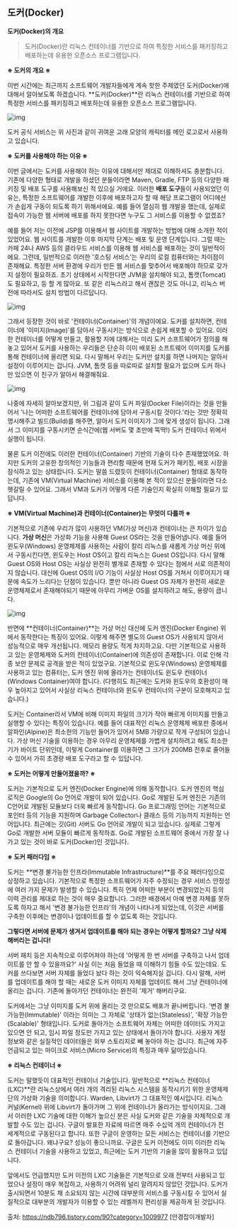 ## 도커(Docker)

__도커(Docker)의 개요__

>도커(Docker)란 리눅스 컨테이너를 기반으로 하여 특정한 서비스를 패키징하고 배포하는데 유용한 오픈소스 프로그램입니다.





**※ 도커의 개요 ※**

 이번 시간에는 최근까지 소프트웨어 개발자들에게 계속 핫한 주제였던 도커(Docker)에 대해서 알아보도록 하겠습니다. **도커(Docker)**란 리눅스 컨테이너를 기반으로 하여 특정한 서비스를 패키징하고 배포하는데 유용한 오픈소스 프로그램입니다.



![img](https://t1.daumcdn.net/cfile/tistory/9927583B5B4C423A2E)



 도커 공식 서비스는 위 사진과 같이 귀여운 고래 모양의 캐릭터를 메인 로고로서 사용하고 있습니다.



**※ 도커를 사용해야 하는 이유 ※**

 이번 글에서는 도커를 사용해야 하는 이유에 대해서만 제대로 이해하셔도 충분합니다. 기존에 다양한 형태로 개발을 하셨던 분들이라면 Maven, Gradle, FTP 등의 다양한 패키징 및 배포 도구를 사용해보신 적 있으실 거에요. 이러한 **배포 도구**들이 사용되었던 이유는, 특정한 소프트웨어를 개발한 이후에 배포하고자 할 때 해당 프로그램이 어디에선가 손쉽게 구동이 되도록 하기 위해서에요. 예를 들어 열심히 웹 개발을 했는데, 실제로 접속이 가능한 웹 서버에 배포를 하지 못한다면 누구도 그 서비스를 이용할 수 없겠죠?



 예를 들어 저는 이전에 JSP를 이용해서 웹 사이트를 개발하는 방법에 대해 소개한 적이 있었어요. 웹 사이트를 개발한 이후 마지막 단계는 배포 및 운영 단계입니다. 그럴 때는 카페 24나 AWS 등의 클라우드 서비스를 이용해 웹 서비스를 배포하는 것이 일반적이에요. 그런데, 일반적으로 이러한 '호스팅 서비스'는 우리의 로컬 컴퓨터와는 차이점이 존재해요. 특정한 서버 환경에 우리가 만든 웹 서비스를 맞추어서 배포해야 하므로 갖가지 설정이 필요하죠. 초기 상태에서 시작한다면 JVM을 설치해야 되고, 톰캣(Tomcat)도 필요하고, 등 할 게 많아요. 또 같은 리눅스라고 해서 괜찮은 것도 아니고, 리눅스 버전에 따라서도 설치 방법이 다르답니다.



![img](https://t1.daumcdn.net/cfile/tistory/99D27D4A5B4C44AB22)



 그래서 등장한 것이 바로 '컨테이너(Container)'의 개념이에요. 도커를 설치하면, 컨테이너에 '이미지(Image)'를 담아서 구동시키는 방식으로 손쉽게 배포할 수 있어요. 이러한 컨테이너를 어떻게 만들고, 활용할 지에 대해서는 미리 도커 소프트웨어가 정의를 해 놓고 있어서 도커를 사용하는 우리들은 단순히 이미 배포된 소프트웨어 이미지를 도커를 통해 컨테이너에 올리면 되요. 다시 말해서 우리는 도커만 설치를 하면 나머지는 알아서 설정이 이루어지는 겁니다. JVM, 톰캣 등을 따로따로 설치할 필요가 없으며 도커 하나만 있으면 이 친구가 알아서 해결해줘요.



![img](https://t1.daumcdn.net/cfile/tistory/9976C4435B4C45C92E)



 나중에 자세히 알아보겠지만, 위 그림과 같이 도커 파일(Docker File)이라는 것을 만들어서 '나는 어떠한 소프트웨어를 컨테이너에 담아서 구동시킬 것이다.'라는 것만 정확히 명시해주고 빌드(Build)를 해주면, 알아서 도커 이미지가 그에 맞게 생성이 됩니다. 그래서 그 이미지를 구동시키면 순식간에(웹 서버도 몇 초만에 뚝딱!) 도커 컨테이너 위에서 실행이 됩니다.



 물론 도커 이전에도 이러한 컨테이너(Container) 기반의 기술이 다수 존재했었어요. 하지만 도커의 고유한 창의적인 기능들과 편리함 때문에 현재 도커가 패키징, 배포 시장을 잠식하고 있는 상태랍니다. 도커는 말씀 드렸듯이 컨테이너(Container) 형태로 동작하는데, 기존에 VM(Virtual Machine) 서비스를 이용해 본 적이 있으신 분들이라면 다소 헷갈릴 수 있어요. 그래서 VM과 도커가 어떻게 다른 기술인지 확실히 이해할 필요가 있답니다.



**※ VM(Virtual Machine)과 컨테이너(Container)는 무엇이 다를까 ※**

 기본적으로 기존에 우리가 많이 사용하던 VM(가상 머신)과 컨테이너는 큰 차이가 있습니다. **가상 머신**은 가상화 기능을 사용해 Guest OS라는 것을 만들어냅니다. 예를 들어 윈도우(Windows) 운영체제를 사용하는 사람이 칼리 리눅스를 새롭게 가상 머신 위에서 구동시킨다면, 윈도우는 Host OS이고 칼리 리눅스는 Guest OS입니다. 다시 말해 Guest OS와 Host OS는 사실상 완전히 별개로 존재할 수 있다는 점에서 서로 의존적이지 않습니다. 대신에 Guest OS의 I/O 기능이 사실상 Host OS를 거쳐서 이루어지기 때문에 속도가 느리다는 단점이 있습니다. 뿐만 아니라 Guest OS 자체가 완전히 새로운 운영체제로서 존재해야되기 때문에 아무리 가벼운 OS를 설치하려고 해도, 용량이 큽니다.



![img](https://t1.daumcdn.net/cfile/tistory/997756435B4C45C92F)



 반면에 **컨테이너(Container)**는 가상 머신 대신에 도커 엔진(Docker Engine) 위에서 동작한다는 특징이 있어요. 이렇게 해주면 별도의 Guest OS가 사용되지 않아서 성능적으로 매우 개선됩니다. 메모리 용량도 적게 차지하고요. 다만 기본적으로 사용하고 있는 운영체제와 도커의 컨테이너(Container)에 의존성이 존재합니다. 이로 인해 각종 보안 문제로 공격을 받은 적이 있었구요. 기본적으로 윈도우(Windows) 운영체제를 사용하고 있는 컴퓨터는, 도커 엔진 위에 올라가는 컨테이너도 윈도우 컨테이너(Windows Container)여야 합니다. (다행히도 최근에는 도커와 윈도우의 호환성이 매우 높아지고 있어서 사실상 리눅스 컨테이너와 윈도우 컨테이너의 구분이 모호해지고 있습니다.)



 도커는 Container라서 VM에 비해 이미지 파일의 크기가 작아 빠르게 이미지를 만들고 실행할 수 있다는 특징이 있습니다. 예를 들어 대표적인 리눅스 운영체제 배포판 중에서 알파인(Alpine)은 최소한의 기능만 들어가 있어서 5MB 가량으로 작게 구성되어 있습니다. 가상 머신 기술을 이용하는 경우 아무리 운영체제를 가볍게 설치하려고 해도 최소한 기가 바이트 단위인데, 이렇게 Container를 이용하면 그 크기가 200MB 전후로 줄어들 수 있어서 가히 초경량 배포 도구라고 할 수 있답니다.



**※ 도커는 어떻게 만들어졌을까? ※**

 도커는 기본적으로 도커 엔진(Docker Engine)에 의해 동작합니다. 도커 엔진의 핵심 로직은 Google의 Go 언어로 개발이 되어 있습니다. Go로 개발된 도커 엔진은 기존의 C언어로 개발된 모듈보다 더욱 빠르게 동작합니다. Go 프로그래밍 언어는 기본적으로 포인터 등의 기능을 지원하며 Garbage Collector나 클래스 등의 기능까지 지원하는 언어입니다. 최근에는 깃(Git) 서버도 Go 언어로 개발이 되고 있습니다. 실제로 그렇게 Go로 개발한 서버 모듈이 빠르게 동작하죠. Go로 개발된 소프트웨어 중에서 가장 잘 나가고 있는 것이 바로 도커(Docker)인 것입니다.



**※ 도커 패러다임 ※**

 도커는 **변경 불가능한 인프라(Immutable Infrastructure)**를 주요 패러다임으로 상정하고 있습니다. 기본적으로 특정한 소프트웨어가 자주 수정되는 경우 서비스 안정성에 여러 가지 문제가 발생할 수 있습니다. 특히 언제 어떠한 부분이 변경되었는지 등의 이력 관리를 제대로 하는 것이 매우 중요합니다. 그러한 배경에서 아예 변경 자체를 못하도록 하자고 해서 '변경 불가능한 인프라'의 개념이 나타나게 되었는데, 이것은 서버를 구축한 이후에는 변경이나 업데이트를 할 수 없도록 하는 것입니다.



 **그렇다면 서버에 문제가 생겨서 업데이트를 해야 되는 경우는 어떻게 할까요? 그냥 삭제해버리는 겁니다!**

 서버 패치 등은 지속적으로 이루어져야 하는데 '어떻게 한 번 서버를 구축하고 나서 업데이트를 안 할 수 있을까요?' 사실 이는 처음 들었을 때 이해하기 힘들 수도 있는데요. 도커를 쓰다보면 서버 자체를 들었다 놨다 하는 것이 익숙해지실 겁니다. 다시 말해, 서버를 업데이트를 해야 할 때는 새로운 도커 이미지 자체를 업데이트 해서 그냥 컨테이너에 올리는 겁니다. 기존에 돌아가던 컨테이너는 완전히 '제거' 해버리구요.

 도커에서는 그냥 이미지를 도커 위에 올리는 것 만으로도 배포가 끝나버립니다. '변경 불가능한(Immutable)' 이라는 의미는 그 자체로 '상태가 없는(Stateless)', '확장 가능한(Scalable)' 형태입니다. 도커로 돌아가는 소프트웨어 자체는 어떠한 데이터도 가지고 있으면 안 되고, 임시 파일 정도만 가지고 있는 상태에서 돌아가야 합니다. 사용자 계정 정보와 같은 실질적인 데이터들은 외부 스토리지로 빼 놓아야 하는 겁니다. 최근에 자주 언급되고 있는 마이크로 서비스(Micro Service)의 특징과 매우 닮아있습니다.



**※ 리눅스 컨테이너 ※**

 도커는 말했듯이 대표적인 컨테이너 기술입니다. 일반적으로 **리눅스 컨테이너(LXC)**란 리눅스상에서 여러 개의 격리된 리눅스 시스템을 동작시키기 위한 운영체제 단의 가상화 기술을 의미합니다. Warden, Libvirt가 그 대표적인 예시입니다. 리눅스 커널(Kernel) 위에 Libvirt가 돌아가며 그 위에 컨테이너가 올라가는 방식이지요. 그래서 이러한 LXC 기술에 대한 이해가 높으신 분은 사실 도커와 같은 기술을 자체적으로 개발할 수도 있는 겁니다. 구글이 발표한 자료에 따르면 매주 수십억 개의 컨테이너가 전 세계적으로 구동된다고 합니다. 또한 구글이 운영하는 모든 서비스는 컨테이너를 기반으로 돌아갑니다. 왜냐구요? 성능이 좋으니까요. 구글은 도커 이전에도 이미 이러한 리눅스 컨테이너 기술을 사용하고 있었고, 최근에는 도커 기반의 기술을 많이 활용하고 있답니다.

 앞에서도 언급했지만 도커 이전의 LXC 기술들은 기본적으로 오래 전부터 사용되고 있었으나 설정이 매우 복잡하고, 사용하기 어려워 널리 알려지지 않았던 것입니다. 도커가 출시되면서 10분도 채 소요되지 않는 시간에 대부분의 서비스를 구동시킬 수 있어서 실질적으로 대부분의 개발자가 이용할 수 있는 레벨까지 편리성을 제공하게 된 것입니다.



출처: https://ndb796.tistory.com/90?category=1009977 [안경잡이개발자]